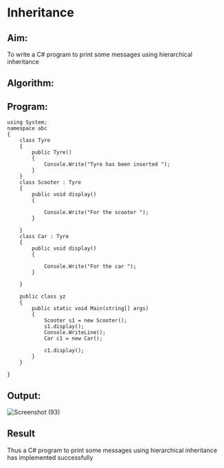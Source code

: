 # Inheritance

## Aim:
 To write a C# program to print some messages using hierarchical inheritance
 
## Algorithm:

## Program:
```
using System;
namespace abc
{
    class Tyre
    {
        public Tyre()
        {
            Console.Write("Tyre has been inserted ");
        }
    }
    class Scooter : Tyre
    {
        public void display()
        {

            Console.Write("For the scooter ");
        }

    }
    class Car : Tyre
    {
        public void display()
        {

            Console.Write("For the car ");
        }

    }

    public class yz
    {
        public static void Main(string[] args)
        {
            Scooter s1 = new Scooter();
            s1.display();
            Console.WriteLine();
            Car c1 = new Car();

            c1.display();
        }
    }

}
```


## Output:

![Screenshot (93)](https://user-images.githubusercontent.com/75235759/172885935-987bf9f2-976b-466e-b131-17924aae0771.png)



## Result
Thus a C# program to print some messages using hierarchical inheritance has implemented successfully
